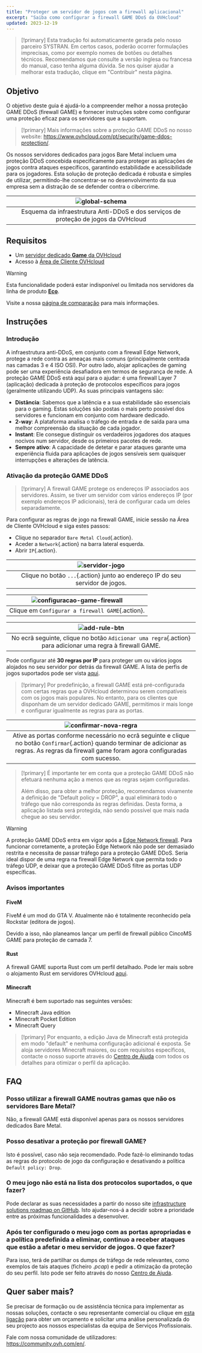 ```yaml
---
title: "Proteger um servidor de jogos com a firewall aplicacional"
excerpt: "Saiba como configurar a firewall GAME DDoS da OVHcloud"
updated: 2023-12-19
---
```


> [!primary]
> Esta tradução foi automaticamente gerada pelo nosso parceiro SYSTRAN. Em certos casos, poderão ocorrer formulações imprecisas, como por exemplo nomes de botões ou detalhes técnicos. Recomendamos que consulte a versão inglesa ou francesa do manual, caso tenha alguma dúvida. Se nos quiser ajudar a melhorar esta tradução, clique em "Contribuir" nesta página.
>

## Objetivo

O objetivo deste guia é ajudá-lo a compreender melhor a nossa proteção GAME DDoS (firewall GAME) e fornecer instruções sobre como configurar uma proteção eficaz para os servidores que a suportam.

> [!primary]
> Mais informações sobre a proteção GAME DDoS no nosso website: <https://www.ovhcloud.com/pt/security/game-ddos-protection/>.
> 

Os nossos servidores dedicados para jogos Bare Metal incluem uma proteção DDoS concebida especificamente para proteger as aplicações de jogos contra ataques específicos, garantindo estabilidade e acessibilidade para os jogadores. Esta solução de proteção dedicada é robusta e simples de utilizar, permitindo-lhe concentrar-se no desenvolvimento da sua empresa sem a distração de se defender contra o cibercrime.

| ![global-schema](images/global_schema_focus_game.png) |
|:--:|
| Esquema da infraestrutura Anti-DDoS e dos serviços de proteção de jogos da OVHcloud |

## Requisitos

- Um [servidor dedicado **Game** da OVHcloud](https://www.ovhcloud.com/pt/bare-metal/prices/#filterType=range_element&filterValue=game)
- Acesso à [Área de Cliente OVHcloud](https://www.ovh.com/auth/?action=gotomanager&from=https://www.ovh.pt/&ovhSubsidiary=pt)

> [!warning]
> Esta funcionalidade poderá estar indisponível ou limitada nos servidores da linha de produto [**Eco**](https://eco.ovhcloud.com/pt/about/).
>
> Visite a nossa [página de comparação](https://eco.ovhcloud.com/pt/compare/) para mais informações.

## Instruções

### Introdução

A infraestrutura anti-DDoS, em conjunto com a firewall Edge Network, protege a rede contra as ameaças mais comuns (principalmente centrada nas camadas 3 e 4 ISO OSI). Por outro lado, alojar aplicações de gaming pode ser uma experiência desafiadora em termos de segurança de rede. A proteção GAME DDoS está aqui para o ajudar: é uma firewall Layer 7 (aplicação) dedicada à proteção de protocolos específicos para jogos (geralmente utilizando UDP). As suas principais vantagens são:

- **Distância**: Sabemos que a latência e a sua estabilidade são essenciais para o gaming. Estas soluções são postas o mais perto possível dos servidores e funcionam em conjunto com hardware dedicado.
- **2-way**: A plataforma analisa o tráfego de entrada e de saída para uma melhor compreensão da situação de cada jogador.
- **Instant**: Ele consegue distinguir os verdadeiros jogadores dos ataques nocivos num servidor, desde os primeiros pacotes de rede.
- **Sempre ativo**: A capacidade de detetar e parar ataques garante uma experiência fluida para aplicações de jogos sensíveis sem quaisquer interrupções e alterações de latência.

### Ativação da proteção GAME DDoS

> [!primary]
> A firewall GAME protege os endereços IP associados aos servidores. Assim, se tiver um servidor com vários endereços IP (por exemplo endereços IP adicionais), terá de configurar cada um deles separadamente.
>

Para configurar as regras de jogo na firewall GAME, inicie sessão na Área de Cliente OVHcloud e siga estes passos:

- Clique no separador `Bare Metal Cloud`{.action}.
- Aceder a `Network`{.action} na barra lateral esquerda.
- Abrir `IP`{.action}.

| ![servidor-jogo](images/firewall_game_01_blur.png) |
|:--:|
| Clique no botão `...`{.action} junto ao endereço IP do seu servidor de jogos. |

| ![configuracao-game-firewall](images/firewall_game_02.png) |
|:--:|
| Clique em `Configurar a firewall GAME`{.action}. |


|![add-rule-btn](images/firewall_game_03.png) |
|:--:|
| No ecrã seguinte, clique no botão `Adicionar uma regra`{.action} para adicionar uma regra à firewall GAME. |

Pode configurar até **30 regras por IP** para proteger um ou vários jogos alojados no seu servidor por detrás da firewall GAME. A lista de perfis de jogos suportados pode ser vista [aqui](https://www.ovhcloud.com/pt/security/game-ddos-protection/).

> [!primary]
> Por predefinição, a firewall GAME está pré-configurada com certas regras que a OVHcloud determinou serem compatíveis com os jogos mais populares. No entanto, para os clientes que disponham de um servidor dedicado GAME, permitimos ir mais longe e configurar igualmente as regras para as portas.
> 

| ![confirmar-nova-regra](images/firewall_game_04.png) |
|:--:|
| Ative as portas conforme necessário no ecrã seguinte e clique no botão `Confirmar`{.action} quando terminar de adicionar as regras. As regras da firewall game foram agora configuradas com sucesso. |

> [!primary]
> É importante ter em conta que a proteção GAME DDoS não efetuará nenhuma ação a menos que as regras sejam configuradas.
>
> Além disso, para obter a melhor proteção, recomendamos vivamente a definição de "Default policy = DROP", a qual eliminará todo o tráfego que não corresponda às regras definidas. Desta forma, a aplicação listada será protegida, não sendo possível que mais nada chegue ao seu servidor.
> 

> [!warning]
> A proteção GAME DDoS entra em vigor após a [Edge Network firewall](/pages/bare_metal_cloud/dedicated_servers/firewall_network). Para funcionar corretamente, a proteção Edge Network não pode ser demasiado restrita e necessita de passar tráfego para a proteção GAME DDoS. Seria ideal dispor de uma regra na firewall Edge Network que permita todo o tráfego UDP, e deixar que a proteção GAME DDoS filtre as portas UDP específicas.
>

### Avisos importantes

#### FiveM

FiveM é um mod do GTA V. Atualmente não é totalmente reconhecido pela Rockstar (editora de jogos).

Devido a isso, não planeamos lançar um perfil de firewall público CincoMS GAME para proteção de camada 7.

#### Rust

A firewall GAME suporta Rust com um perfil detalhado. Pode ler mais sobre o alojamento Rust em servidores OVHcloud [aqui](https://www.ovhcloud.com/pt/bare-metal/game/rust-server/).

#### Minecraft

Minecraft é bem suportado nas seguintes versões:

- Minecraft Java edition 
- Minecraft Pocket Edition
- Minecraft Query

> [!primary]
> Por enquanto, a edição Java de Minecraft está protegida em modo "default" e nenhuma configuração adicional é exposta. Se aloja servidores Minecraft maiores, ou com requisitos específicos, contacte o nosso suporte através do [Centro de Ajuda](https://help.ovhcloud.com/csm?id=csm_get_help) com todos os detalhes para otimizar o perfil da aplicação.
>

## FAQ

### Posso utilizar a firewall GAME noutras gamas que não os servidores Bare Metal?

Não, a firewall GAME está disponível apenas para os nossos servidores dedicados Bare Metal.

### Posso desativar a proteção por firewall GAME?

Isto é possível, caso não seja recomendado. Pode fazê-lo eliminando todas as regras do protocolo de jogo da configuração e desativando a política `Default policy: Drop`.

### O meu jogo não está na lista dos protocolos suportados, o que fazer?

Pode declarar as suas necessidades a partir do nosso site [infrastructure solutions roadmap on GitHub](https://github.com/orgs/ovh/projects/16/views/14). Isto ajudar-nos-á a decidir sobre a prioridade entre as próximas funcionalidades a desenvolver.

### Após ter configurado o meu jogo com as portas apropriadas e a política predefinida a eliminar, continuo a receber ataques que estão a afetar o meu servidor de jogos. O que fazer?

Para isso, terá de partilhar os dumps de tráfego de rede relevantes, como exemplos de tais ataques (ficheiro *.pcap*) e pedir a otimização da proteção do seu perfil. Isto pode ser feito através do nosso [Centro de Ajuda](https://help.ovhcloud.com/csm?id=csm_get_help).

## Quer saber mais?

Se precisar de formação ou de assistência técnica para implementar as nossas soluções, contacte o seu representante comercial ou clique em [esta ligação](https://www.ovhcloud.com/pt/professional-services/) para obter um orçamento e solicitar uma análise personalizada do seu projecto aos nossos especialistas da equipa de Serviços Profissionais.

Fale com nossa comunidade de utilizadores: <https://community.ovh.com/en/>.